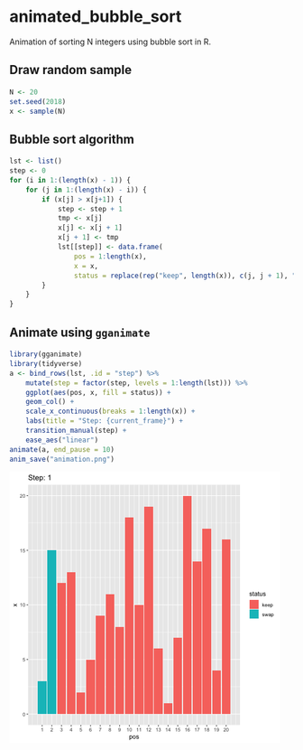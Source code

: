 # animated_bubble_sort

Animation of sorting N integers using bubble sort in R.


## Draw random sample

```r
N <- 20
set.seed(2018)
x <- sample(N)
```

## Bubble sort algorithm

```r
lst <- list()
step <- 0
for (i in 1:(length(x) - 1)) {
    for (j in 1:(length(x) - i)) {
        if (x[j] > x[j+1]) {
            step <- step + 1
            tmp <- x[j]
            x[j] <- x[j + 1]
            x[j + 1] <- tmp
            lst[[step]] <- data.frame(
                pos = 1:length(x),
                x = x,
                status = replace(rep("keep", length(x)), c(j, j + 1), "swap"))
        }
    }
}
```

## Animate using `gganimate`

```r
library(gganimate)
library(tidyverse)
a <- bind_rows(lst, .id = "step") %>%
    mutate(step = factor(step, levels = 1:length(lst))) %>%
    ggplot(aes(pos, x, fill = status)) +
    geom_col() +
    scale_x_continuous(breaks = 1:length(x)) +
    labs(title = "Step: {current_frame}") +
    transition_manual(step) +
    ease_aes("linear")
animate(a, end_pause = 10)
anim_save("animation.png")
```

![animation](animation.gif)

